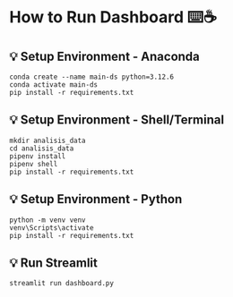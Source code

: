 # How to Run Dashboard :keyboard::coffee:
## :bulb: Setup Environment - Anaconda
```
conda create --name main-ds python=3.12.6
conda activate main-ds
pip install -r requirements.txt
```
## :bulb: Setup Environment - Shell/Terminal
```
mkdir analisis_data
cd analisis_data
pipenv install
pipenv shell
pip install -r requirements.txt
```
## :bulb: Setup Environment - Python
```
python -m venv venv
venv\Scripts\activate
pip install -r requirements.txt
```
## :bulb: Run Streamlit
```
streamlit run dashboard.py
```
